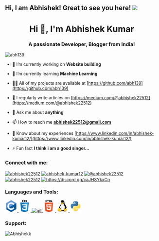 ## Hi, I am Abhishek! Great to see you here! <img src="https://raw.githubusercontent.com/aemmadi/aemmadi/master/wave.gif" width="30px">

<h1 align="center">Hi 👋, I'm Abhishek Kumar</h1>
<h3 align="center">A passionate Developer, Blogger from India!</h3>

<p align="left"> <img src="https://komarev.com/ghpvc/?username=abh139&label=Profile%20views&color=0e75b6&style=flat" alt="abh139" /> </p>

- 🔭 I’m currently working on **Website building**

- 🌱 I’m currently learning **Machine Learning**

- 👨‍💻 All of my projects are available at [https://github.com/abh139](https://github.com/abh139)

- 📝 I regularly write articles on [https://medium.com/@abhishek22512](https://medium.com/@abhishek22512)

- 💬 Ask me about **anything**

- 📫 How to reach me **abhishek22512@gmail.com**

- 📄 Know about my experiences [https://www.linkedin.com/in/abhishek-kumar12/](https://www.linkedin.com/in/abhishek-kumar12/)

- ⚡ Fun fact **I think i am a good singer...**

<h3 align="left">Connect with me:</h3>
<p align="left">
<a href="https://dev.to/abhishek22512" target="blank"><img align="center" src="https://raw.githubusercontent.com/rahuldkjain/github-profile-readme-generator/master/src/images/icons/Social/devto.svg" alt="abhishek22512" height="30" width="40" /></a>
<a href="https://linkedin.com/in/abhishek-kumar12" target="blank"><img align="center" src="https://raw.githubusercontent.com/rahuldkjain/github-profile-readme-generator/master/src/images/icons/Social/linked-in-alt.svg" alt="abhishek-kumar12" height="30" width="40" /></a>
<a href="https://medium.com/@abhishek22512" target="blank"><img align="center" src="https://raw.githubusercontent.com/rahuldkjain/github-profile-readme-generator/master/src/images/icons/Social/medium.svg" alt="@abhishek22512" height="30" width="40" /></a>
<a href="https://www.hackerrank.com/abhishek22512" target="blank"><img align="center" src="https://raw.githubusercontent.com/rahuldkjain/github-profile-readme-generator/master/src/images/icons/Social/hackerrank.svg" alt="abhishek22512" height="30" width="40" /></a>
<a href="https://discord.gg/https://discord.gg/caJHSYkxCn" target="blank"><img align="center" src="https://raw.githubusercontent.com/rahuldkjain/github-profile-readme-generator/master/src/images/icons/Social/discord.svg" alt="https://discord.gg/caJHSYkxCn" height="30" width="40" /></a>
</p>

<h3 align="left">Languages and Tools:</h3>
<p align="left"> <a href="https://www.cprogramming.com/" target="_blank" rel="noreferrer"> <img src="https://raw.githubusercontent.com/devicons/devicon/master/icons/c/c-original.svg" alt="c" width="40" height="40"/> </a> <a href="https://www.w3schools.com/css/" target="_blank" rel="noreferrer"> <img src="https://raw.githubusercontent.com/devicons/devicon/master/icons/css3/css3-original-wordmark.svg" alt="css3" width="40" height="40"/> </a> <a href="https://git-scm.com/" target="_blank" rel="noreferrer"> <img src="https://www.vectorlogo.zone/logos/git-scm/git-scm-icon.svg" alt="git" width="40" height="40"/> </a> <a href="https://www.w3.org/html/" target="_blank" rel="noreferrer"> <img src="https://raw.githubusercontent.com/devicons/devicon/master/icons/html5/html5-original-wordmark.svg" alt="html5" width="40" height="40"/> </a> <a href="https://www.linux.org/" target="_blank" rel="noreferrer"> <img src="https://raw.githubusercontent.com/devicons/devicon/master/icons/linux/linux-original.svg" alt="linux" width="40" height="40"/> </a> <a href="https://www.python.org" target="_blank" rel="noreferrer"> <img src="https://raw.githubusercontent.com/devicons/devicon/master/icons/python/python-original.svg" alt="python" width="40" height="40"/> </a> </p>

<h3 align="left">Support:</h3>
<p><a href="https://www.buymeacoffee.com/Abhishekk"> <img align="left" src="https://cdn.buymeacoffee.com/buttons/v2/default-yellow.png" height="50" width="210" alt="Abhishekk" /></a></p><br><br>
